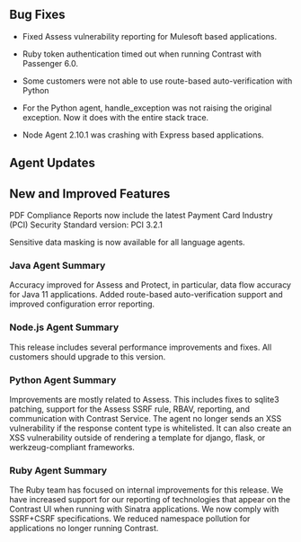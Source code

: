 <!--
title: "Contrast 3.7.0 - January 2020"
description: "Contrast 3.7.0 January 2020"
tags: "3.7.0 January Release Notes"
-->

## Bug Fixes

* Fixed Assess vulnerability reporting for Mulesoft based applications. 

* Ruby token authentication timed out when running Contrast with Passenger 6.0.

* Some customers were not able to use route-based auto-verification with Python

* For the Python agent, handle_exception was not raising the original exception. Now it does with the entire stack trace.

* Node Agent 2.10.1 was crashing with Express based applications.

## Agent Updates

## New and Improved Features

PDF Compliance Reports now include the latest Payment Card Industry (PCI) Security Standard version: PCI 3.2.1

Sensitive data masking is now available for all language agents.

### Java Agent Summary

Accuracy improved for Assess and Protect, in particular, data flow accuracy for Java 11 applications. Added route-based auto-verification support and improved configuration error reporting.

### Node.js Agent Summary 

This release includes several performance improvements and fixes. All customers should upgrade to this version.  

### Python Agent Summary 

Improvements are mostly related to Assess. This includes fixes to sqlite3 patching, support for the Assess SSRF rule, RBAV, reporting, and communication with Contrast Service. The agent no longer sends an XSS vulnerability if the response content type is whitelisted. It can also create an XSS vulnerability outside of rendering a template for django, flask, or werkzeug-compliant frameworks.

### Ruby Agent Summary 

The Ruby team has focused on internal improvements for this release. We have increased support for our reporting of technologies that appear on the Contrast UI when running with Sinatra applications. We now comply with SSRF+CSRF specifications. We reduced namespace pollution for applications no longer running Contrast.
